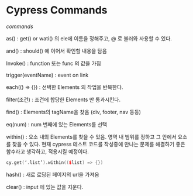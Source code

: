 # Cypress Commands

*commands*

as() : get() or wati() 의 ele에 이름을 정해주고, @ 로 불러와 사용할 수 있다.

and() : should() 에 이어서 확인할 내용을 담음

Invoke() : function 또는 func 의 값을 가짐

trigger(eventName) : event on link

each(() => {}) : 선택한 Elements 의 작업을 반복한다.

filter(조건) : 조건에 합당한 Elements 만 통과시킨다.

find() : Elements의 tagName을 찾음 (div, footer, nav 등등)

eq(num) : num 번째에 있는 Elements를 선택

within() : 요소 내의 Elements를 찾을 수 있음.
          영역 내 범위를 정하고 그 안에서 요소를 찾을 수 있다.
          현재 cypress 테스트 코드를 작성중에 만나는 문제를 해결하기 좋은 함수라고 생각하고,
          적용시킬 예정이다.
```cpp
cy.get(‘.list’).within(($list) => {})
```

hash() : 새로 로딩된 페이지의 url을 가져옴

clear() : input 에 있는 값을 지운다.
